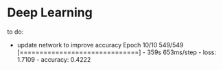 # Deep Learning
to do:
- update network to improve accuracy
Epoch 10/10
549/549 [==============================] - 359s 653ms/step - loss: 1.7109 - accuracy: 0.4222